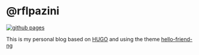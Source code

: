 # @rflpazini
[![github pages](https://github.com/rflpazini/rflpazini.github.io/actions/workflows/gh-pages.yml/badge.svg)](https://github.com/rflpazini/rflpazini.github.io/actions/workflows/gh-pages.yml)

This is my personal blog based on [HUGO](https://gohugo.io) and using the theme [hello-friend-ng](https://github.com/rhazdon/hugo-theme-hello-friend-ng)

